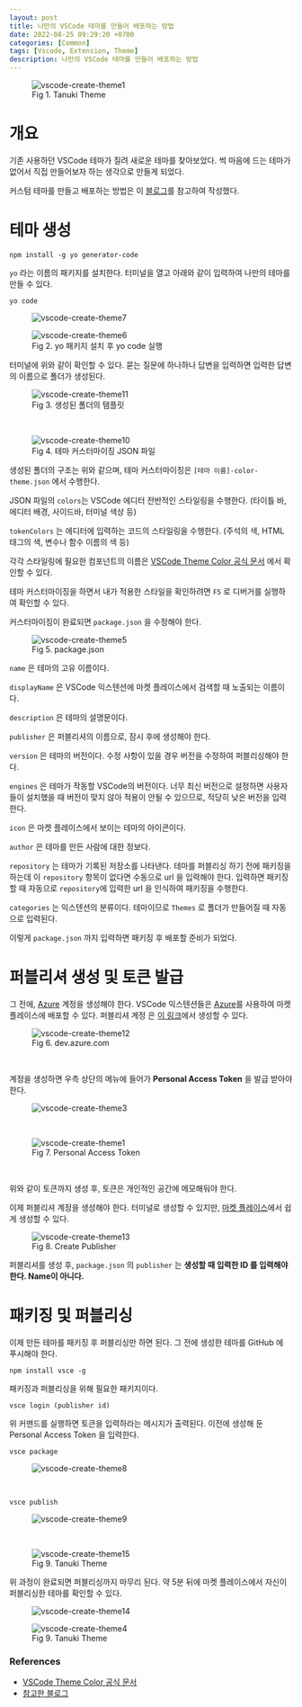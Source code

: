 ```yaml
---
layout: post
title: 나만의 VSCode 테마를 만들어 배포하는 방법
date: 2022-08-25 09:29:20 +0700
categories: [Common]
tags: [Vscode, Extension, Theme]
description: 나만의 VSCode 테마를 만들어 배포하는 방법
---
```


<figure>
<img src="./../../images/vscode-create-theme1.png" alt="vscode-create-theme1">
<figcaption>Fig 1. Tanuki Theme</figcaption>
</figure>

# 개요

기존 사용하던 VSCode 테마가 질려 새로운 테마를 찾아보았다. 썩 마음에 드는 테마가 없어서 직접 만들어보자 하는 생각으로 만들게 되었다.

커스텀 테마를 만들고 배포하는 방법은 이 <a href="https://medium.com/wearelaika/vscode-create-your-own-custom-theme-extension-96c67bd753f6" target="_blank" rel="noopener">블로그</a>를 참고하여 작성했다.

# 테마 생성

```cli
npm install -g yo generator-code
```

`yo` 라는 이름의 패키지를 설치한다. 터미널을 열고 아래와 같이 입력하여 나만의 테마를 만들 수 있다.

```cli
yo code
```

<figure>
<img src="./../../images/vscode-create-theme7.png" alt="vscode-create-theme7">
</figure>

<figure>
<img src="./../../images/vscode-create-theme6.png" alt="vscode-create-theme6">
<figcaption>Fig 2. yo 패키지 설치 후 yo code 실행</figcaption>
</figure>

터미널에 위와 같이 확인할 수 있다. 묻는 질문에 하나하나 답변을 입력하면 입력한 답변의 이름으로 폴더가 생성된다.

<figure>
<img src="./../../images/vscode-create-theme11.png" alt="vscode-create-theme11">
<figcaption>Fig 3. 생성된 폴더의 탬플릿</figcaption>
</figure>

<br>

<figure>
<img src="./../../images/vscode-create-theme10.png" alt="vscode-create-theme10">
<figcaption>Fig 4. 테마 커스터마이징 JSON 파일</figcaption>
</figure>

생성된 폴더의 구조는 위와 같으며, 테마 커스터마이징은 `[테마 이름]-color-theme.json` 에서 수행한다.

JSON 파일의 `colors`는 VSCode 에디터 전반적인 스타일링을 수행한다. (타이틀 바, 에디터 배경, 사이드바, 터미널 색상 등)

`tokenColors` 는 에디터에 입력하는 코드의 스타일링을 수행한다. (주석의 색, HTML 태그의 색, 변수나 함수 이름의 색 등)

각각 스타일링에 필요한 컴포넌트의 이름은 <a href="https://code.visualstudio.com/api/references/theme-color" target="_blank" rel="noopener">VSCode Theme Color 공식 문서</a> 에서 확인할 수 있다.

테마 커스터마이징을 하면서 내가 적용한 스타일을 확인하려면 `F5` 로 디버거를 실행하여 확인할 수 있다.

커스터마이징이 완료되면 `package.json` 을 수정해야 한다.

<figure>
<img src="./../../images/vscode-create-theme5.png" alt="vscode-create-theme5">
<figcaption>Fig 5. package.json</figcaption>
</figure>

`name` 은 테마의 고유 이름이다.

`displayName` 은 VSCode 익스텐션에 마켓 플레이스에서 검색할 때 노출되는 이름이다.

`description` 은 테마의 설명문이다.

`publisher` 은 퍼블리셔의 이름으로, 잠시 후에 생성해야 한다.

`version` 은 테마의 버전이다. 수정 사항이 있을 경우 버전을 수정하여 퍼블리싱해야 한다.

`engines` 은 테마가 작동할 VSCode의 버전이다. 너무 최신 버전으로 설정하면 사용자들이 설치했을 때 버전이 맞지 않아 적용이 안될 수 있으므로, 적당히 낮은 버전을 입력한다.

`icon` 은 마켓 플레이스에서 보이는 테마의 아이콘이다.

`author` 은 테마를 만든 사람에 대한 정보다.

`repository` 는 테마가 기록된 저장소를 나타낸다. 테마를 퍼블리싱 하기 전에 패키징을 하는데 이 `repository` 항목이 없다면 수동으로 url 을 입력해야 한다. 입력하면 패키징할 때 자동으로 `repository`에 입력한 url 을 인식하여 패키징을 수행한다.

`categories` 는 익스텐션의 분류이다. 테마이므로 `Themes` 로 폴더가 만들어질 때 자동으로 입력된다.

이렇게 `package.json` 까지 입력하면 패키징 후 배포할 준비가 되었다.

# 퍼블리셔 생성 및 토큰 발급

그 전에, <a href="https://dev.azure.com" target="_blank" rel="noopener">Azure</a> 계정을 생성해야 한다. VSCode 익스텐션들은 <a href="https://dev.azure.com" target="_blank" rel="noopener">Azure</a>를 사용하여 마켓 플레이스에 배포할 수 있다. 퍼블리셔 계정 은 <a href="https://dev.azure.com" target="_blank" rel="noopener">이 링크</a>에서 생성할 수 있다.

<figure>
<img src="./../../images/vscode-create-theme12.png" alt="vscode-create-theme12">
<figcaption>Fig 6. dev.azure.com</figcaption>
</figure>

<br>

계정을 생성하면 우측 상단의 메뉴에 들어가 **Personal Access Token** 을 발급 받아야 한다.

<figure>
<img src="./../../images/vscode-create-theme3.png" alt="vscode-create-theme3">
</figure>

<br>

<figure>
<img src="./../../images/vscode-create-theme2.png" alt="vscode-create-theme1">
<figcaption>Fig 7. Personal Access Token</figcaption>
</figure>

<br>

위와 같이 토큰까지 생성 후, 토큰은 개인적인 공간에 메모해둬야 한다.

이제 퍼블리셔 계정을 생성해야 한다. 터미널로 생성할 수 있지만, <a href="https://marketplace.visualstudio.com/manage/createpublisher" target="_blank" rel="noopener">마켓 플레이스</a>에서 쉽게 생성할 수 있다.

<figure>
<img src="./../../images/vscode-create-theme13.png" alt="vscode-create-theme13">
<figcaption>Fig 8. Create Publisher</figcaption>
</figure>

퍼블리셔를 생성 후, `package.json` 의 `publisher` 는 **생성할 때 입력한 ID 를 입력해야 한다. Name이 아니다.**

# 패키징 및 퍼블리싱

이제 만든 테마를 패키징 후 퍼블리싱만 하면 된다. 그 전에 생성한 테마를 GitHub 에 푸시해야 한다.

```cli
npm install vsce -g
```

패키징과 퍼블리싱을 위해 필요한 패키지이다.

```cli
vsce login (publisher id)
```

위 커맨드를 실행하면 토큰을 입력하라는 메시지가 출력된다. 이전에 생성해 둔 Personal Access Token 을 입력한다.

```cli
vsce package
```

<figure>
<img src="./../../images/vscode-create-theme8.png" alt="vscode-create-theme8">
</figure>

<br>

```cli
vsce publish
```

<figure>
<img src="./../../images/vscode-create-theme9.png" alt="vscode-create-theme9">
</figure>

<br>

<figure>
<img src="./../../images/vscode-create-theme15.png" alt="vscode-create-theme15">
<figcaption>Fig 9. Tanuki Theme</figcaption>
</figure>

위 과정이 완료되면 퍼블리싱까지 마무리 된다. 약 5분 뒤에 마켓 플레이스에서 자신이 퍼블리싱한 테마를 확인할 수 있다.

<figure>
<img src="./../../images/vscode-create-theme14.png" alt="vscode-create-theme14">
</figure>

<figure>
<img src="./../../images/vscode-create-theme4.png" alt="vscode-create-theme4">
<figcaption>Fig 9. Tanuki Theme</figcaption>
</figure>

### References

- <a href="https://code.visualstudio.com/api/references/theme-color" target="_blank" rel="noopener">VSCode Theme Color 공식 문서</a>
- <a href="https://medium.com/wearelaika/vscode-create-your-own-custom-theme-extension-96c67bd753f6" target="_blank" rel="noopener">참고한 블로그</a>
